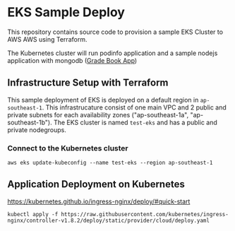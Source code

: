 # EKS Sample Deploy

This repository contains source code to provision a sample EKS Cluster to AWS AWS using Terraform.

The Kubernetes cluster will run podinfo application and a sample nodejs application with mongodb ([Grade Book App](https://github.com/kevin-jake/grade_book_app))

## Infrastructure Setup with Terraform

This sample deployment of EKS is deployed on a default region in `ap-southeast-1`. This infrastrucature consist of one main VPC and 2 public and private subnets for each availability zones ("ap-southeast-1a", "ap-southeast-1b"). The EKS cluster is named `test-eks` and has a public and private nodegroups.

### Connect to the Kubernetes cluster

`aws eks update-kubeconfig --name test-eks --region ap-southeast-1`

## Application Deployment on Kubernetes

https://kubernetes.github.io/ingress-nginx/deploy/#quick-start

`kubectl apply -f https://raw.githubusercontent.com/kubernetes/ingress-nginx/controller-v1.8.2/deploy/static/provider/cloud/deploy.yaml`
